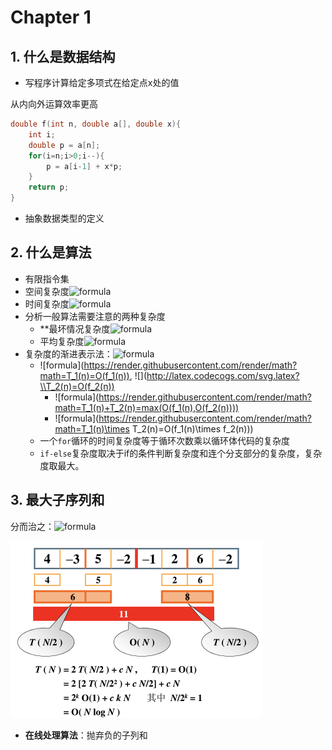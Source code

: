 # Chapter 1

## 1. 什么是数据结构

- 写程序计算给定多项式在给定点x处的值

从内向外运算效率更高

```c
double f(int n, double a[], double x){
	int i;
	double p = a[n];
	for(i=n;i>0;i--){
		p = a[i-1] + x*p;
	}
	return p;
}
```

- 抽象数据类型的定义

## 2. 什么是算法

- 有限指令集
- 空间复杂度![formula](https://render.githubusercontent.com/render/math?math=S(n))
- 时间复杂度![formula](https://render.githubusercontent.com/render/math?math=T(n))
- 分析一般算法需要注意的两种复杂度
  - **最坏情况复杂度![formula](https://render.githubusercontent.com/render/math?math=T_{worst}(n))
  - 平均复杂度![formula](https://render.githubusercontent.com/render/math?math=T_{avg}(n))
- 复杂度的渐进表示法：![formula](https://render.githubusercontent.com/render/math?math=O(f(n)))
  - ![formula](https://render.githubusercontent.com/render/math?math=T_1(n)=O(f_1(n)), ![](http://latex.codecogs.com/svg.latex?\\T_2(n)=O(f_2(n))
    - ![formula](https://render.githubusercontent.com/render/math?math=T_1(n)+T_2(n)=max(O(f_1(n),O(f_2(n))))
    - ![formula](https://render.githubusercontent.com/render/math?math=T_1(n)\times T_2(n)=O(f_1(n)\times f_2(n)))
  - 一个`for`循环的时间复杂度等于循环次数乘以循环体代码的复杂度
  - `if-else`复杂度取决于if的条件判断复杂度和连个分支部分的复杂度，复杂度取最大。

## 3. 最大子序列和

分而治之：![formula](https://render.githubusercontent.com/render/math?math=nlogn)

<img src="Chapter 1.assets/截屏2020-07-07 下午11.03.24.png" alt="截屏2020-07-07 下午11.03.24" style="zoom:50%;" />

- **在线处理算法**：抛弃负的子列和